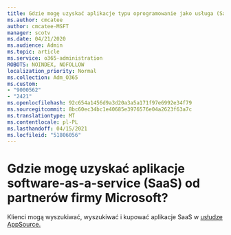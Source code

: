 ```yaml
---
title: Gdzie mogę uzyskać aplikacje typu oprogramowanie jako usługa (SaaS)?
ms.author: cmcatee
author: cmcatee-MSFT
manager: scotv
ms.date: 04/21/2020
ms.audience: Admin
ms.topic: article
ms.service: o365-administration
ROBOTS: NOINDEX, NOFOLLOW
localization_priority: Normal
ms.collection: Adm_O365
ms.custom:
- "9000562"
- "2421"
ms.openlocfilehash: 92c654a1456d9a3d20a3a5a171f97e6992e34f79
ms.sourcegitcommit: 8bc60ec34bc1e40685e3976576e04a2623f63a7c
ms.translationtype: MT
ms.contentlocale: pl-PL
ms.lasthandoff: 04/15/2021
ms.locfileid: "51806056"
---
```

# <a name="where-do-i-get-software-as-a-service-saas-apps-from-microsoft-partners"></a>Gdzie mogę uzyskać aplikacje software-as-a-service (SaaS) od partnerów firmy Microsoft?

Klienci mogą wyszukiwać, wyszukiwać i kupować aplikacje SaaS w [usłudze AppSource.](https://appsource.microsoft.com)
